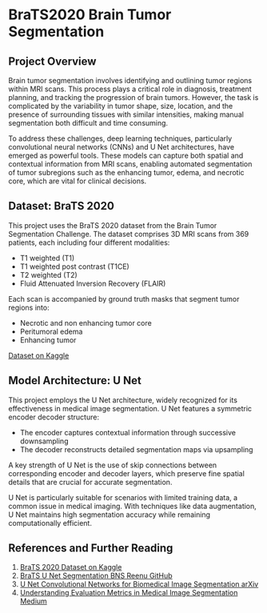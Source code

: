 # BraTS2020 Brain Tumor Segmentation

## Project Overview

Brain tumor segmentation involves identifying and outlining tumor regions within MRI scans. This process plays a critical role in diagnosis, treatment planning, and tracking the progression of brain tumors. However, the task is complicated by the variability in tumor shape, size, location, and the presence of surrounding tissues with similar intensities, making manual segmentation both difficult and time consuming.

To address these challenges, deep learning techniques, particularly convolutional neural networks (CNNs) and U Net architectures, have emerged as powerful tools. These models can capture both spatial and contextual information from MRI scans, enabling automated segmentation of tumor subregions such as the enhancing tumor, edema, and necrotic core, which are vital for clinical decisions.

## Dataset: BraTS 2020

This project uses the BraTS 2020 dataset from the Brain Tumor Segmentation Challenge. The dataset comprises 3D MRI scans from 369 patients, each including four different modalities:

- T1 weighted (T1)
- T1 weighted post contrast (T1CE)
- T2 weighted (T2)
- Fluid Attenuated Inversion Recovery (FLAIR)

Each scan is accompanied by ground truth masks that segment tumor regions into:

- Necrotic and non enhancing tumor core
- Peritumoral edema
- Enhancing tumor

[Dataset on Kaggle](https://www.kaggle.com/datasets/awsaf49/brats20-dataset-training-validation/data)

## Model Architecture: U Net

This project employs the U Net architecture, widely recognized for its effectiveness in medical image segmentation. U Net features a symmetric encoder decoder structure:

- The encoder captures contextual information through successive downsampling
- The decoder reconstructs detailed segmentation maps via upsampling

A key strength of U Net is the use of skip connections between corresponding encoder and decoder layers, which preserve fine spatial details that are crucial for accurate segmentation.

U Net is particularly suitable for scenarios with limited training data, a common issue in medical imaging. With techniques like data augmentation, U Net maintains high segmentation accuracy while remaining computationally efficient.

## References and Further Reading

1. [BraTS 2020 Dataset on Kaggle](https://www.kaggle.com/datasets/awsaf49/brats20-dataset-training-validation)  
2. [BraTS U Net Segmentation BNS Reenu GitHub](https://github.com/bnsreenu/python_for_microscopists/tree/master/231_234_BraTa2020_Unet_segmentation)  
3. [U Net Convolutional Networks for Biomedical Image Segmentation arXiv](https://arxiv.org/abs/1505.04597)  
4. [Understanding Evaluation Metrics in Medical Image Segmentation Medium](https://medium.com/@nghihuynh_37300/understanding-evaluation-metrics-in-medical-image-segmentation-d289a373a3f)
